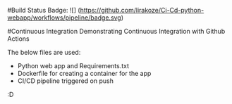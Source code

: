 #Build Status Badge: ![] (https://github.com/lirakoze/Ci-Cd-python-webapp/workflows/pipeline/badge.svg)

#Continuous Integration
Demonstrating Continuous Integration with Github Actions

The below files are used:
- Python web app and Requirements.txt
- Dockerfile for creating a container for the app
- CI/CD pipeline triggered on push

:D
